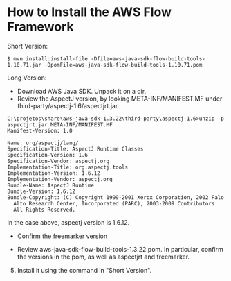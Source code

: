 How to Install the AWS Flow Framework
=====================================

Short Version:

```shell
$ mvn install:install-file -Dfile=aws-java-sdk-flow-build-tools-1.10.71.jar -DpomFile=aws-java-sdk-flow-build-tools-1.10.71.pom
```

Long Version:

 * Download AWS Java SDK. Unpack it on a dir.
 * Review the AspectJ version, by looking META-INF/MANIFEST.MF under third-party/aspectj-1.6/aspectjrt.jar

```
C:\projetos\share\aws-java-sdk-1.3.22\third-party\aspectj-1.6>unzip -p aspectjrt.jar META-INF/MANIFEST.MF
Manifest-Version: 1.0

Name: org/aspectj/lang/
Specification-Title: AspectJ Runtime Classes
Specification-Version: 1.6
Specification-Vendor: aspectj.org
Implementation-Title: org.aspectj.tools
Implementation-Version: 1.6.12
Implementation-Vendor: aspectj.org
Bundle-Name: AspectJ Runtime
Bundle-Version: 1.6.12
Bundle-Copyright: (C) Copyright 1999-2001 Xerox Corporation, 2002 Palo
  Alto Research Center, Incorporated (PARC), 2003-2009 Contributors.
  All Rights Reserved.
```

In the case above, aspectj version is 1.6.12.

 * Confirm the freemarker version

 * Review aws-java-sdk-flow-build-tools-1.3.22.pom. In particular, confirm the versions in the pom, as well as aspectjrt and freemarker.

5. Install it using the command in "Short Version".

